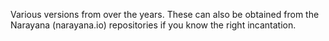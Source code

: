 Various versions from over the years. These can also be obtained from the Narayana (narayana.io) repositories if you know the right incantation.
